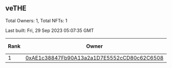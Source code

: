 ## veTHE

Total Owners: 1, Total NFTs: 1

Last built: Fri, 29 Sep 2023 05:07:35 GMT

| Rank | Owner | Voting Power | Influence | NFTs Id |
| --- | --- | --- | --- | --- |
  | 1 | [0xAE1c38847Fb90A13a2a1D7E5552cCD80c62C6508](https://debank.com/profile/0xAE1c38847Fb90A13a2a1D7E5552cCD80c62C6508?chain=bsc) | 2,462,375.592 | 3.22081% | 1 |